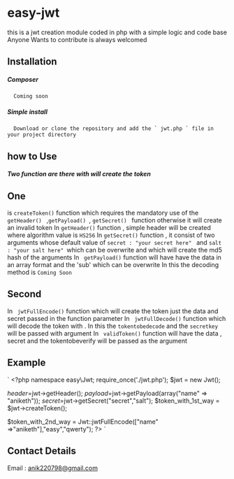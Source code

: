 # easy-jwt
this is a jwt creation module coded in php with a simple logic and code base
Anyone Wants to contribute is always welcomed
## Installation
##### Composer 
      Coming soon
##### Simple install

      Download or clone the repository and add the ` jwt.php ` file in your project directory
## how to Use
##### Two function are there with will create the token
## One
 is ` createToken() ` function which requires the mandatory use of the `getHeader() ` ,`getPayload() `, `getSecret() ` function otherwise       it will create an invalid token
 In `getHeader()` function , simple header will be created where algorithm value is `HS256`
 In `getSecret()` function , it consist of two arguments whose default value of `secret : "your secret here" ` and 
      `salt : "your salt here" `which can be overwrite and which will create the md5 hash of the arguments 
 In  ` getPayload()` function will have have the data in an array format and the 'sub' which can be overwrite
 In this the decoding method is `` Coming Soon ``
## Second 
 In ` jwtFullEncode()` function which will create the token just the data and secret passed in the function parameter
 In ` jwtFullDecode()` function which will decode the token with . In this the `tokentobedecode` and the `secretkey` will be passed with        argument
 In ` validToken()` function will have the data , secret and the tokentobeverify will be passed as the argument
 
 ## Example
 
` <?php 
namespace easy\Jwt;
require_once('./jwt.php');
$jwt = new Jwt();

$header =$jwt->getHeader();
$payload =$jwt->getPayload(array("name" => "aniketh"));
$secret =$jwt->getSecret("secret","salt");
$token_with_1st_way = $jwt->createToken();


 $token_with_2nd_way =  Jwt::jwtFullEncode(["name" =>"aniketh"],"easy","qwerty");
 ?> `

 
 
 ## Contact Details
 Email : anik220798@gmail.com
 
 
 
 
